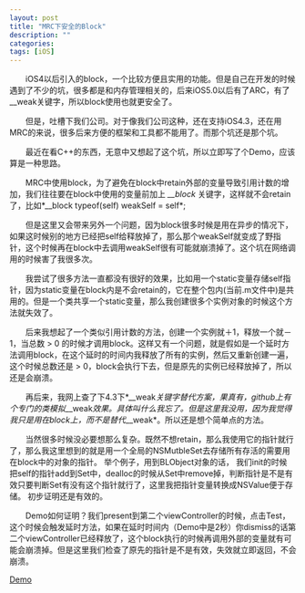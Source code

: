 ```yaml
---
layout: post
title: "MRC下安全的Block"
description: ""
categories:
tags: [iOS]
---
```


&emsp;&emsp;iOS4以后引入的block，一个比较方便且实用的功能。但是自己在开发的时候遇到了不少的坑，很多都是和内存管理相关的，后来iOS5.0以后有了ARC，有了__weak关键字，所以block使用也就更安全了。  

&emsp;&emsp;但是，吐槽下我们公司。对于像我们公司这种，还在支持iOS4.3，还在用MRC的来说，很多后来方便的框架和工具都不能用了。而那个坑还是那个坑。 

&emsp;&emsp;最近在看C++的东西，无意中又想起了这个坑，所以立即写了个Demo，应该算是一种思路。  

&emsp;&emsp;MRC中使用block，为了避免在block中retain外部的变量导致引用计数的增加，我们往往要在block中使用的变量前加上 *__block* 关键字，这样就不会retain了，比如*__block typeof(self) weakSelf = self*;  

&emsp;&emsp;但是这里又会带来另外一个问题，因为block很多时候是用在异步的情况下，如果这时候别的地方已经把self给释放掉了，那么那个weakSelf就变成了野指针，这个时候再在block中去调用weakSelf很有可能就崩溃掉了。这个坑在网络调用的时候害了我很多次。  

&emsp;&emsp;我尝试了很多方法一直都没有很好的效果，比如用一个static变量存储self指针，因为static变量在block内是不会retain的，它在整个包内(当前.m文件中)是共用的。但是一个类共享一个static变量，那么我创建很多个实例对象的时候这个方法就失效了。  

&emsp;&emsp;后来我想起了一个类似引用计数的方法，创建一个实例就＋1，释放一个就－1，当总数 > 0 的时候才调用block。这样又有一个问题，就是假如是一个延时方法调用block，在这个延时的时间内我释放了所有的实例，然后又重新创建一遍，这个时候总数还是 > 0，block会执行下去，但是原先的实例已经释放掉了，所以还是会崩溃。  

&emsp;&emsp;再后来，我网上查了下4.3下*__weak*关键字替代方案，果真有，github上有个专门的类模拟*__weak*效果。具体叫什么我忘了。但是这里我没用，因为我觉得我只是用在block上，而不是替代*__weak*。所以还是想个简单点的方法。  

&emsp;&emsp;当然很多时候没必要想那么复杂。既然不想retain，那么我使用它的指针就行了，那么我这里想到的就是用一个全局的NSMutbleSet去存储所有存活的需要用在block中的对象的指针。 举个例子，用到BLObject对象的话， 我们init的时候 把self的指针add到Set中，dealloc的时候从Set中remove掉，判断指针是不是有效只要判断Set有没有这个指针就行了，这里我把指针变量转换成NSValue便于存储。 初步证明还是有效的。  

&emsp;&emsp;Demo如何证明？我们present到第二个viewController的时候，点击Test，这个时候会触发延时方法，如果在延时时间内（Demo中是2秒）你dismiss的话第二个viewController已经释放了，这个block执行的时候再调用外部的变量就有可能会崩溃掉。但是这里我们检查了原先的指针是不是有效，失效就立即返回，不会崩溃。  

[Demo](https://github.com/cxjwin/Safe_Block.git)